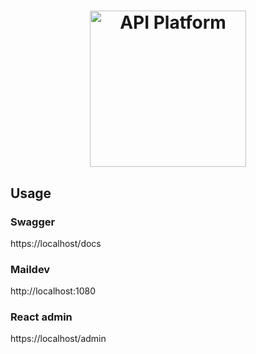 <h1 align="center"><a href="https://api-platform.com"><img src="https://api-platform.com/images/logos/Logo_Circle%20webby%20text%20blue.png" alt="API Platform" width="250" height="250"></a></h1>

## Usage

### Swagger
https://localhost/docs

### Maildev
http://localhost:1080

### React admin
https://localhost/admin
